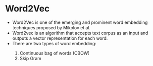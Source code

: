 <h1>Word2Vec</h1>
<ul>
  <li>Word2Vec is one of the emerging and prominent word embedding techniques proposed by Mikolov et al.</li>
  <li>Word2vec is an algorithm that accepts text corpus as an input and outputs a vector representation for each word.</li>
  <li>There are two types of word embedding: <br> </li>
  <ol>
    <li> Continuous bag of words (CBOW) </li>
    <li> Skip Gram </li>
  </ol>
</ul>
